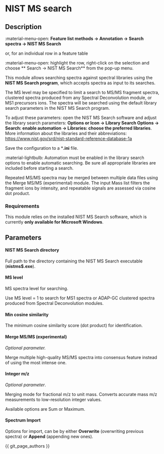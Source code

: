 # **NIST MS search**

## **Description**

:material-menu-open: **Feature list methods → Annotation → Search spectra → NIST MS Search**

or, for an individual row in a feature table

:material-menu-open: highlight the row, right-click on the selection and choose ** Search → NIST MS Search** from the pop-up menu.

This module allows searching spectra against spectral libraries using the **NIST MS Search program**, which accepts spectra as input to its searches. 

The MS level may be specified to limit a search to MS/MS fragment spectra, clustered spectra produced from any Spectral Deconvolution module, or MS1 precursors ions. The spectra will be searched using the default library search parameters in the NIST MS Search program. 

To adjust these parameters: open the NIST MS Search software and adjust the library search parameters: **Options or Icon → Library Search Options → Search: enable automation → Libraries: choose the preferred libraries**.
More information about the libraries and their abbreviations: https://www.nist.gov/srd/nist-standard-reference-database-1a

Save the configuration to a ***.ini** file. 


:material-lightbulb: Automation must be enabled in the library search options to enable automatic searching. Be sure all appropriate libraries are included before starting a search.


Repeated MS/MS spectra may be merged between multiple data files using the Merge MS/MS (experimental) module. The input Mass list filters the fragment ions by intensity, and repeatable signals are assessed via cosine dot product.

### **Requirements**

This module relies on the installed NIST MS Search software, which is currently **only available for Microsoft Windows**.

## **Parameters**

#### **NIST MS Search directory**

Full path to the directory containing the NIST MS Search executable (**nistms$.exe**).

#### **MS level**

MS spectra level for searching. 

Use MS level = 1 to search for MS1 spectra or ADAP-GC clustered spectra produced from Spectral Deconvolution modules.

#### **Min cosine similarity**

The minimum cosine similarity score (dot product) for identification.

#### **Merge MS/MS (experimental)**

_Optional parameter._ 

Merge multiple high-quality MS/MS spectra into consensus feature instead of using the most intense one. 

#### **Integer m/z**

_Optional parameter_. 

Merging mode for fractional m/z to unit mass. Converts accurate mass m/z measurements to low-resolution integer values.

Available options are Sum or Maximum.

#### **Spectrum Import**

Options for import, can be by either **Overwrite** (overwriting previous spectra) or **Append** (appending new ones).

{{ git_page_authors }}